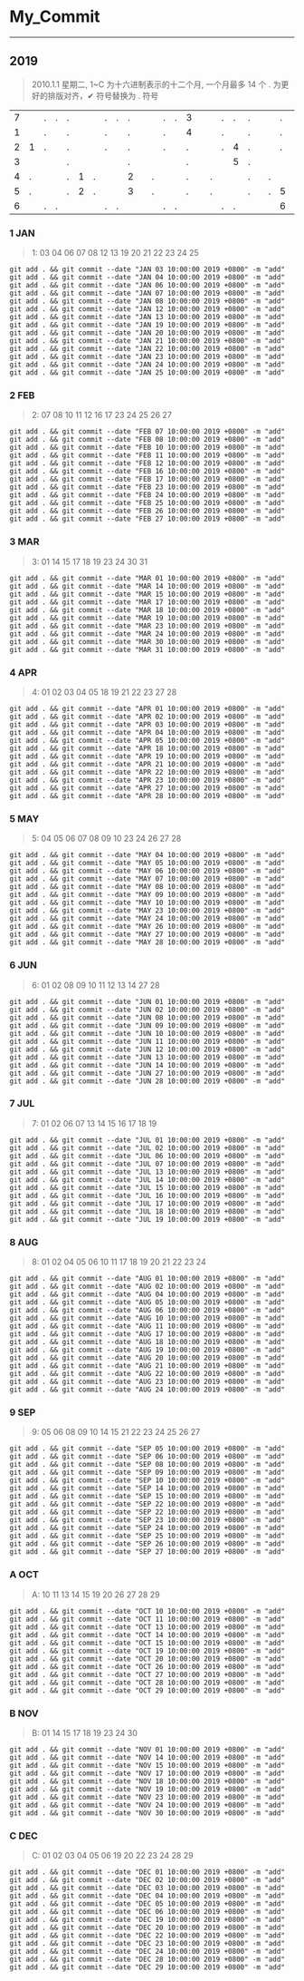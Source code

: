 # My_Commit

---

## 2019

> 2010.1.1 星期二, 1~C 为十六进制表示的十二个月, 一个月最多 14 个 .
> 为更好的排版对齐，✔ 符号替换为 . 符号

| | | | | | | | | | | | | | | | | | | | | | | | | | | | | | | | | | | | | | | | | | | | | | | | | | | | | | | | |
|-|-|-|-|-|-|-|-|-|-|-|-|-|-|-|-|-|-|-|-|-|-|-|-|-|-|-|-|-|-|-|-|-|-|-|-|-|-|-|-|-|-|-|-|-|-|-|-|-|-|-|-|-|-|-|-|
|7| |.|.|.| | |.|.|.| | |.|.|3| | |.|.|.| | |.|.|.| | |6|.|.| | |.|.|.| |9|.|.|.| | |.|.|.| | |.|.|C| | |.|.|.| |
|1| |.| |.| | |.| |.| | |.| |4| | |.| |.| | |.| |.| | |7| |.| | |.| |.| | |.| |.|9| |.| |.| | |.| |.| | |.| |.| |
|2|1|.| |.| | |.| |.| | |.| |.| | |.|4|.| | |.| |.| | |.| |.| | |.| |.| | |.| |.|A| |.| |.| | |.| |.| | |.|C|.| |
|3| | | |.| | | | |.| | | | |.| | | |5|.| | | | |.| | | | |.| |7| | |.| | | | |.| | | | |.| | | | |.| | | | |.| |
|4|.| | |.|1|.| | |2| |.| | |.| |.| | |.| |.| | |.| |.| | |.| |8| | |.| |.| | |.| |.| | |A| |.| | |.| |.| | |.| |
|5|.| | |.|2|.| | |3| |.| | |.| |.| | |.| |.|5| |.| |.| | |.| |.| | |.| |.| | |.| |.| | |B| |.| | |.| |.| | |.| |
|6| |.|.| | | |.|.| | | |.|.| | | |.|.| | | |6|.| | | |.|.| | | |.|.| |8| |.|.| | | |.|.| | | |.|B| | | |.|.| | |

### 1 JAN

> 1: 03 04 06 07 08 12 13 19 20 21 22 23 24 25

```
git add . && git commit --date "JAN 03 10:00:00 2019 +0800" -m "add"
git add . && git commit --date "JAN 04 10:00:00 2019 +0800" -m "add"
git add . && git commit --date "JAN 06 10:00:00 2019 +0800" -m "add"
git add . && git commit --date "JAN 07 10:00:00 2019 +0800" -m "add"
git add . && git commit --date "JAN 08 10:00:00 2019 +0800" -m "add"
git add . && git commit --date "JAN 12 10:00:00 2019 +0800" -m "add"
git add . && git commit --date "JAN 13 10:00:00 2019 +0800" -m "add"
git add . && git commit --date "JAN 19 10:00:00 2019 +0800" -m "add"
git add . && git commit --date "JAN 20 10:00:00 2019 +0800" -m "add"
git add . && git commit --date "JAN 21 10:00:00 2019 +0800" -m "add"
git add . && git commit --date "JAN 22 10:00:00 2019 +0800" -m "add"
git add . && git commit --date "JAN 23 10:00:00 2019 +0800" -m "add"
git add . && git commit --date "JAN 24 10:00:00 2019 +0800" -m "add"
git add . && git commit --date "JAN 25 10:00:00 2019 +0800" -m "add"
```

### 2 FEB

> 2: 07 08 10 11 12 16 17 23 24 25 26 27

```
git add . && git commit --date "FEB 07 10:00:00 2019 +0800" -m "add"
git add . && git commit --date "FEB 08 10:00:00 2019 +0800" -m "add"
git add . && git commit --date "FEB 10 10:00:00 2019 +0800" -m "add"
git add . && git commit --date "FEB 11 10:00:00 2019 +0800" -m "add"
git add . && git commit --date "FEB 12 10:00:00 2019 +0800" -m "add"
git add . && git commit --date "FEB 16 10:00:00 2019 +0800" -m "add"
git add . && git commit --date "FEB 17 10:00:00 2019 +0800" -m "add"
git add . && git commit --date "FEB 23 10:00:00 2019 +0800" -m "add"
git add . && git commit --date "FEB 24 10:00:00 2019 +0800" -m "add"
git add . && git commit --date "FEB 25 10:00:00 2019 +0800" -m "add"
git add . && git commit --date "FEB 26 10:00:00 2019 +0800" -m "add"
git add . && git commit --date "FEB 27 10:00:00 2019 +0800" -m "add"
```

### 3 MAR

> 3: 01 14 15 17 18 19 23 24 30 31

```
git add . && git commit --date "MAR 01 10:00:00 2019 +0800" -m "add"
git add . && git commit --date "MAR 14 10:00:00 2019 +0800" -m "add"
git add . && git commit --date "MAR 15 10:00:00 2019 +0800" -m "add"
git add . && git commit --date "MAR 17 10:00:00 2019 +0800" -m "add"
git add . && git commit --date "MAR 18 10:00:00 2019 +0800" -m "add"
git add . && git commit --date "MAR 19 10:00:00 2019 +0800" -m "add"
git add . && git commit --date "MAR 23 10:00:00 2019 +0800" -m "add"
git add . && git commit --date "MAR 24 10:00:00 2019 +0800" -m "add"
git add . && git commit --date "MAR 30 10:00:00 2019 +0800" -m "add"
git add . && git commit --date "MAR 31 10:00:00 2019 +0800" -m "add"
```

### 4 APR

> 4: 01 02 03 04 05 18 19 21 22 23 27 28

```
git add . && git commit --date "APR 01 10:00:00 2019 +0800" -m "add"
git add . && git commit --date "APR 02 10:00:00 2019 +0800" -m "add"
git add . && git commit --date "APR 03 10:00:00 2019 +0800" -m "add"
git add . && git commit --date "APR 04 10:00:00 2019 +0800" -m "add"
git add . && git commit --date "APR 05 10:00:00 2019 +0800" -m "add"
git add . && git commit --date "APR 18 10:00:00 2019 +0800" -m "add"
git add . && git commit --date "APR 19 10:00:00 2019 +0800" -m "add"
git add . && git commit --date "APR 21 10:00:00 2019 +0800" -m "add"
git add . && git commit --date "APR 22 10:00:00 2019 +0800" -m "add"
git add . && git commit --date "APR 23 10:00:00 2019 +0800" -m "add"
git add . && git commit --date "APR 27 10:00:00 2019 +0800" -m "add"
git add . && git commit --date "APR 28 10:00:00 2019 +0800" -m "add"
```

### 5 MAY

> 5: 04 05 06 07 08 09 10 23 24 26 27 28

```
git add . && git commit --date "MAY 04 10:00:00 2019 +0800" -m "add"
git add . && git commit --date "MAY 05 10:00:00 2019 +0800" -m "add"
git add . && git commit --date "MAY 06 10:00:00 2019 +0800" -m "add"
git add . && git commit --date "MAY 07 10:00:00 2019 +0800" -m "add"
git add . && git commit --date "MAY 08 10:00:00 2019 +0800" -m "add"
git add . && git commit --date "MAY 09 10:00:00 2019 +0800" -m "add"
git add . && git commit --date "MAY 10 10:00:00 2019 +0800" -m "add"
git add . && git commit --date "MAY 23 10:00:00 2019 +0800" -m "add"
git add . && git commit --date "MAY 24 10:00:00 2019 +0800" -m "add"
git add . && git commit --date "MAY 26 10:00:00 2019 +0800" -m "add"
git add . && git commit --date "MAY 27 10:00:00 2019 +0800" -m "add"
git add . && git commit --date "MAY 28 10:00:00 2019 +0800" -m "add"
```

### 6 JUN

> 6: 01 02 08 09 10 11 12 13 14 27 28

```
git add . && git commit --date "JUN 01 10:00:00 2019 +0800" -m "add"
git add . && git commit --date "JUN 02 10:00:00 2019 +0800" -m "add"
git add . && git commit --date "JUN 08 10:00:00 2019 +0800" -m "add"
git add . && git commit --date "JUN 09 10:00:00 2019 +0800" -m "add"
git add . && git commit --date "JUN 10 10:00:00 2019 +0800" -m "add"
git add . && git commit --date "JUN 11 10:00:00 2019 +0800" -m "add"
git add . && git commit --date "JUN 12 10:00:00 2019 +0800" -m "add"
git add . && git commit --date "JUN 13 10:00:00 2019 +0800" -m "add"
git add . && git commit --date "JUN 14 10:00:00 2019 +0800" -m "add"
git add . && git commit --date "JUN 27 10:00:00 2019 +0800" -m "add"
git add . && git commit --date "JUN 28 10:00:00 2019 +0800" -m "add"
```

### 7 JUL

> 7: 01 02 06 07 13 14 15 16 17 18 19

```
git add . && git commit --date "JUL 01 10:00:00 2019 +0800" -m "add"
git add . && git commit --date "JUL 02 10:00:00 2019 +0800" -m "add"
git add . && git commit --date "JUL 06 10:00:00 2019 +0800" -m "add"
git add . && git commit --date "JUL 07 10:00:00 2019 +0800" -m "add"
git add . && git commit --date "JUL 13 10:00:00 2019 +0800" -m "add"
git add . && git commit --date "JUL 14 10:00:00 2019 +0800" -m "add"
git add . && git commit --date "JUL 15 10:00:00 2019 +0800" -m "add"
git add . && git commit --date "JUL 16 10:00:00 2019 +0800" -m "add"
git add . && git commit --date "JUL 17 10:00:00 2019 +0800" -m "add"
git add . && git commit --date "JUL 18 10:00:00 2019 +0800" -m "add"
git add . && git commit --date "JUL 19 10:00:00 2019 +0800" -m "add"
```

### 8 AUG

> 8: 01 02 04 05 06 10 11 17 18 19 20 21 22 23 24

```
git add . && git commit --date "AUG 01 10:00:00 2019 +0800" -m "add"
git add . && git commit --date "AUG 02 10:00:00 2019 +0800" -m "add"
git add . && git commit --date "AUG 04 10:00:00 2019 +0800" -m "add"
git add . && git commit --date "AUG 05 10:00:00 2019 +0800" -m "add"
git add . && git commit --date "AUG 06 10:00:00 2019 +0800" -m "add"
git add . && git commit --date "AUG 10 10:00:00 2019 +0800" -m "add"
git add . && git commit --date "AUG 11 10:00:00 2019 +0800" -m "add"
git add . && git commit --date "AUG 17 10:00:00 2019 +0800" -m "add"
git add . && git commit --date "AUG 18 10:00:00 2019 +0800" -m "add"
git add . && git commit --date "AUG 19 10:00:00 2019 +0800" -m "add"
git add . && git commit --date "AUG 20 10:00:00 2019 +0800" -m "add"
git add . && git commit --date "AUG 21 10:00:00 2019 +0800" -m "add"
git add . && git commit --date "AUG 22 10:00:00 2019 +0800" -m "add"
git add . && git commit --date "AUG 23 10:00:00 2019 +0800" -m "add"
git add . && git commit --date "AUG 24 10:00:00 2019 +0800" -m "add"
```

### 9 SEP

> 9: 05 06 08 09 10 14 15 21 22 23 24 25 26 27

```
git add . && git commit --date "SEP 05 10:00:00 2019 +0800" -m "add"
git add . && git commit --date "SEP 06 10:00:00 2019 +0800" -m "add"
git add . && git commit --date "SEP 08 10:00:00 2019 +0800" -m "add"
git add . && git commit --date "SEP 09 10:00:00 2019 +0800" -m "add"
git add . && git commit --date "SEP 10 10:00:00 2019 +0800" -m "add"
git add . && git commit --date "SEP 14 10:00:00 2019 +0800" -m "add"
git add . && git commit --date "SEP 15 10:00:00 2019 +0800" -m "add"
git add . && git commit --date "SEP 22 10:00:00 2019 +0800" -m "add"
git add . && git commit --date "SEP 22 10:00:00 2019 +0800" -m "add"
git add . && git commit --date "SEP 23 10:00:00 2019 +0800" -m "add"
git add . && git commit --date "SEP 24 10:00:00 2019 +0800" -m "add"
git add . && git commit --date "SEP 25 10:00:00 2019 +0800" -m "add"
git add . && git commit --date "SEP 26 10:00:00 2019 +0800" -m "add"
git add . && git commit --date "SEP 27 10:00:00 2019 +0800" -m "add"
```

### A OCT

> A: 10 11 13 14 15 19 20 26 27 28 29

```
git add . && git commit --date "OCT 10 10:00:00 2019 +0800" -m "add"
git add . && git commit --date "OCT 11 10:00:00 2019 +0800" -m "add"
git add . && git commit --date "OCT 13 10:00:00 2019 +0800" -m "add"
git add . && git commit --date "OCT 14 10:00:00 2019 +0800" -m "add"
git add . && git commit --date "OCT 15 10:00:00 2019 +0800" -m "add"
git add . && git commit --date "OCT 19 10:00:00 2019 +0800" -m "add"
git add . && git commit --date "OCT 20 10:00:00 2019 +0800" -m "add"
git add . && git commit --date "OCT 26 10:00:00 2019 +0800" -m "add"
git add . && git commit --date "OCT 27 10:00:00 2019 +0800" -m "add"
git add . && git commit --date "OCT 28 10:00:00 2019 +0800" -m "add"
git add . && git commit --date "OCT 29 10:00:00 2019 +0800" -m "add"
```

### B NOV

> B: 01 14 15 17 18 19 23 24 30

```
git add . && git commit --date "NOV 01 10:00:00 2019 +0800" -m "add"
git add . && git commit --date "NOV 14 10:00:00 2019 +0800" -m "add"
git add . && git commit --date "NOV 15 10:00:00 2019 +0800" -m "add"
git add . && git commit --date "NOV 17 10:00:00 2019 +0800" -m "add"
git add . && git commit --date "NOV 18 10:00:00 2019 +0800" -m "add"
git add . && git commit --date "NOV 19 10:00:00 2019 +0800" -m "add"
git add . && git commit --date "NOV 23 10:00:00 2019 +0800" -m "add"
git add . && git commit --date "NOV 24 10:00:00 2019 +0800" -m "add"
git add . && git commit --date "NOV 30 10:00:00 2019 +0800" -m "add"
```

### C DEC

> C: 01 02 03 04 05 06 19 20 22 23 24 28 29

```
git add . && git commit --date "DEC 01 10:00:00 2019 +0800" -m "add"
git add . && git commit --date "DEC 02 10:00:00 2019 +0800" -m "add"
git add . && git commit --date "DEC 03 10:00:00 2019 +0800" -m "add"
git add . && git commit --date "DEC 04 10:00:00 2019 +0800" -m "add"
git add . && git commit --date "DEC 05 10:00:00 2019 +0800" -m "add"
git add . && git commit --date "DEC 06 10:00:00 2019 +0800" -m "add"
git add . && git commit --date "DEC 19 10:00:00 2019 +0800" -m "add"
git add . && git commit --date "DEC 20 10:00:00 2019 +0800" -m "add"
git add . && git commit --date "DEC 22 10:00:00 2019 +0800" -m "add"
git add . && git commit --date "DEC 23 10:00:00 2019 +0800" -m "add"
git add . && git commit --date "DEC 24 10:00:00 2019 +0800" -m "add"
git add . && git commit --date "DEC 28 10:00:00 2019 +0800" -m "add"
git add . && git commit --date "DEC 29 10:00:00 2019 +0800" -m "add"
```